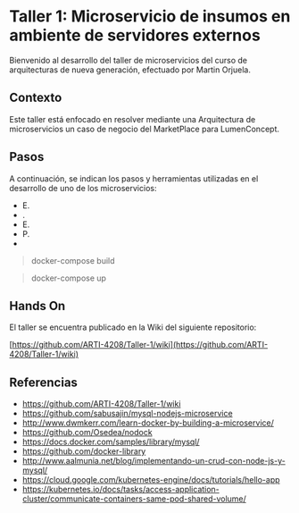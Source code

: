 # Taller 1: Microservicio de insumos en ambiente de servidores externos

Bienvenido al desarrollo del taller de microservicios del curso de arquitecturas de nueva generación, efectuado por Martin Orjuela.

## Contexto
Este taller está enfocado en resolver mediante una Arquitectura de microservicios un caso de negocio del MarketPlace para LumenConcept.

## Pasos
A continuación, se indican los pasos y herramientas utilizadas en el desarrollo de uno de los microservicios:

* E.
* .
* E.
* P.
* 
> docker-compose build

> docker-compose up

## Hands On
El taller se encuentra publicado en la Wiki del siguiente repositorio:

[https://github.com/ARTI-4208/Taller-1/wiki](https://github.com/ARTI-4208/Taller-1/wiki)

## Referencias

* https://github.com/ARTI-4208/Taller-1/wiki
* https://github.com/sabusajin/mysql-nodejs-microservice
* http://www.dwmkerr.com/learn-docker-by-building-a-microservice/
* https://github.com/Osedea/nodock
* https://docs.docker.com/samples/library/mysql/
* https://github.com/docker-library
* http://www.aalmunia.net/blog/implementando-un-crud-con-node-js-y-mysql/
* https://cloud.google.com/kubernetes-engine/docs/tutorials/hello-app
* https://kubernetes.io/docs/tasks/access-application-cluster/communicate-containers-same-pod-shared-volume/

